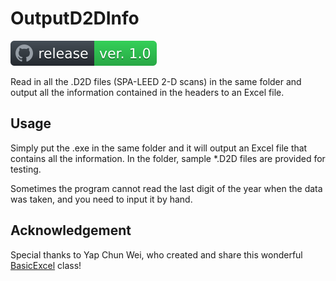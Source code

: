 # OutputD2DInfo
[![release](https://github.com/schenad/OutputD2DInfo/blob/master/Release/badge.svg)](https://github.com/schenad/OutputD2DInfo/releases)

Read in all the .D2D files (SPA-LEED 2-D scans) in the same folder and output all the information contained in the headers to an Excel file. 

## Usage

Simply put the .exe in the same folder and it will output an Excel file that contains all the information. In the folder, sample *.D2D files are provided for testing. 

Sometimes the program cannot read the last digit of the year when the data was taken, and you need to input it by hand. 

## Acknowledgement

Special thanks to Yap Chun Wei, who created and share this wonderful [BasicExcel](https://www.codeproject.com/Articles/13852/BasicExcel-A-Class-to-Read-and-Write-to-Microsoft) class!
